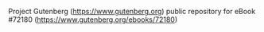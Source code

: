 Project Gutenberg (https://www.gutenberg.org) public repository
for eBook #72180 (https://www.gutenberg.org/ebooks/72180)
